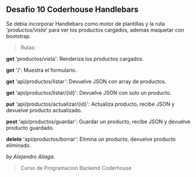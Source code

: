 ## Desafio 10 Coderhouse Handlebars 

Se debia incorporar Handlebars como motor de plantillas y la ruta *'productos/vista'* para ver los productos cargados, ademas maquetar con bootstrap.

>Rutas: 

**get**  'productos/vista': Renderiza los productos cargados.

**get**  '/': Muestra el formulario.

**get**  'api/productos/listar': Devuelve JSON con array de productos.

**get**  'api/productos/listar/{id}':  Devuelve JSON con solo un producto.

**put**  'api/productos/actualizar/{id}': Actualiza producto, recibe JSON y devuelve producto actualizado.

**post** 'api/productos/guardar': Guardar un producto, recibe JSON y devuelve producto guardado.

**delete** 'api/productos/borrar': Elimina un producto, devuelve producto eliminado.


*by Alejandro Aliaga.*

>Curso de Programacion Backend Coderhouse
